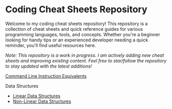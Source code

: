 # Coding Cheat Sheets Repository

Welcome to my coding cheat sheets repository! This repository is a collection of cheat sheets and quick reference guides for various programming languages, tools, and concepts. Whether you're a beginner looking for handy tips or an experienced developer needing a quick reminder, you'll find useful resources here.

_Note: This repository is a work in progress. I am actively adding new cheat sheets and improving existing content. Feel free to star/follow the repository to stay updated with the latest additions!_

[Command Line Instruction Equivalents](CLI.md)

Data Structures
- [Linear Data Structures](data_structures/linear_data_structures.md)
- [Non-Linear Data Structures](data_structures/nonlinear_data_structures.md)